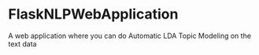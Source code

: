 # FlaskNLPWebApplication
A web application where you can do Automatic LDA Topic Modeling on the text data
